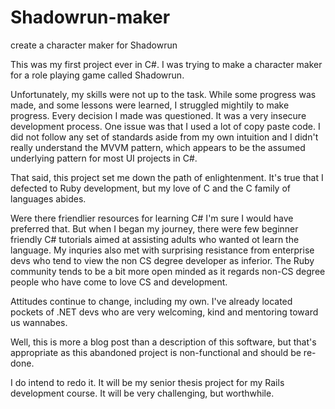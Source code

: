 Shadowrun-maker
===============

create a character maker for Shadowrun

This was my first project ever in C#. I was trying to make a character maker for a role playing game called Shadowrun.

Unfortunately, my skills were not up to the task. While some progress was made, and some lessons were learned, I 
struggled mightily to make progress. Every decision I made was questioned. It was a very insecure development process.
One issue was that I used a lot of copy paste code. I did not follow any set of standards aside from my own intuition and
I didn't really understand the MVVM pattern, which appears to be the assumed underlying pattern for most UI projects in C#.

That said, this project set me down the path of enlightenment. It's true that I defected to Ruby development, but my love
of C and the C family of languages abides. 

Were there friendlier resources for learning C# I'm sure I would have preferred that. But when I began my journey, there 
were few beginner friendly C# tutorials aimed at assisting adults who wanted ot learn the language. My inquries also met
with surprising resistance from enterprise devs who tend to view the non CS degree developer as inferior. The Ruby 
community tends to be a bit more open minded as it regards non-CS degree people who have come to love CS and development.

Attitudes continue to change, including my own. I've already located pockets of .NET devs who are very welcoming, kind and
mentoring toward us wannabes. 

Well, this is more a blog post than a description of this software, but that's appropriate as this abandoned project is 
non-functional and should be re-done.

I do intend to redo it. It will be my senior thesis project for my Rails development course. It will be very challenging,
but worthwhile. 

